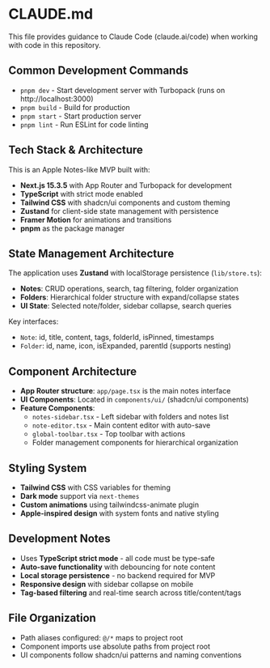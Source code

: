 # CLAUDE.md

This file provides guidance to Claude Code (claude.ai/code) when working with code in this repository.

## Common Development Commands

- `pnpm dev` - Start development server with Turbopack (runs on http://localhost:3000)
- `pnpm build` - Build for production
- `pnpm start` - Start production server
- `pnpm lint` - Run ESLint for code linting

## Tech Stack & Architecture

This is an Apple Notes-like MVP built with:

- **Next.js 15.3.5** with App Router and Turbopack for development
- **TypeScript** with strict mode enabled
- **Tailwind CSS** with shadcn/ui components and custom theming
- **Zustand** for client-side state management with persistence
- **Framer Motion** for animations and transitions
- **pnpm** as the package manager

## State Management Architecture

The application uses **Zustand** with localStorage persistence (`lib/store.ts`):

- **Notes**: CRUD operations, search, tag filtering, folder organization
- **Folders**: Hierarchical folder structure with expand/collapse states
- **UI State**: Selected note/folder, sidebar collapse, search queries

Key interfaces:
- `Note`: id, title, content, tags, folderId, isPinned, timestamps
- `Folder`: id, name, icon, isExpanded, parentId (supports nesting)

## Component Architecture

- **App Router structure**: `app/page.tsx` is the main notes interface
- **UI Components**: Located in `components/ui/` (shadcn/ui components)
- **Feature Components**:
  - `notes-sidebar.tsx` - Left sidebar with folders and notes list
  - `note-editor.tsx` - Main content editor with auto-save
  - `global-toolbar.tsx` - Top toolbar with actions
  - Folder management components for hierarchical organization

## Styling System

- **Tailwind CSS** with CSS variables for theming
- **Dark mode** support via `next-themes`
- **Custom animations** using tailwindcss-animate plugin
- **Apple-inspired design** with system fonts and native styling

## Development Notes

- Uses **TypeScript strict mode** - all code must be type-safe
- **Auto-save functionality** with debouncing for note content
- **Local storage persistence** - no backend required for MVP
- **Responsive design** with sidebar collapse on mobile
- **Tag-based filtering** and real-time search across title/content/tags

## File Organization

- Path aliases configured: `@/*` maps to project root
- Component imports use absolute paths from project root
- UI components follow shadcn/ui patterns and naming conventions